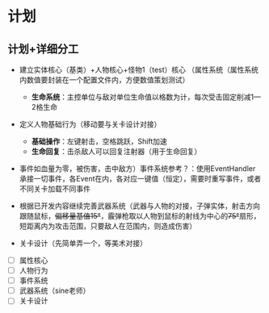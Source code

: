 # 计划

## 计划+详细分工

* 建立实体核心（基类）+人物核心+怪物1（test）核心 （属性系统（属性系统内数值要封装在一个配置文件内，方便数值策划测试）

  * **生命系统**：主控单位与敌对单位生命值以格数为计，每次受击固定削减1—2格生命
* 定义人物基础行为（移动要与关卡设计对接）

  * **基础操作**：左键射击，空格跳跃，Shift加速
  * **生命回复**：击杀敌人可以回复注射器（用于生命回复）
* 事件如血量为零，被伤害，击中敌方）事件系统参考？：使用EventHandler承接一切事件，各Event在内，各对应一键值（恒定），需要时重写事件，或者不同关卡加载不同事件
* 根据已开发内容继续完善武器系统（武器与人物的对接，子弹实体，射击方向跟随鼠标，~~偏移量基值15°~~，霰弹枪取以人物到鼠标的射线为中心的~~75°~~扇形，短距离内为攻击范围，只要敌人在范围内，则造成伤害）
* 关卡设计（先简单弄一个，等美术对接）

* [ ] 属性核心
* [ ] 人物行为
* [ ] 事件系统
* [ ] 武器系统（sine老师）
* [ ] 关卡设计
